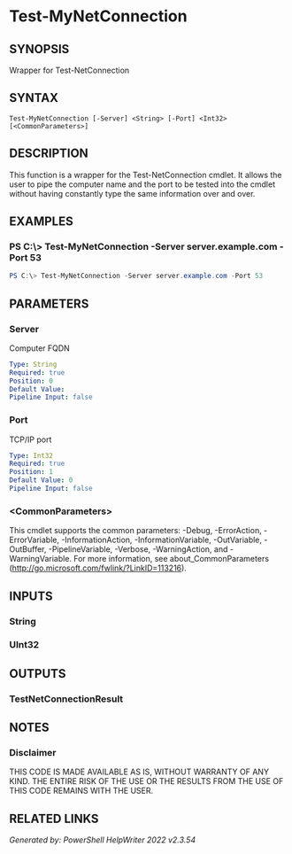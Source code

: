 # Test-MyNetConnection## SYNOPSISWrapper for Test-NetConnection## SYNTAX```Test-MyNetConnection [-Server] <String> [-Port] <Int32> [<CommonParameters>]```## DESCRIPTIONThis function is a wrapper for the Test-NetConnection cmdlet. It allows the user to pipe the computer name and the port to be tested into the cmdlet without having constantly type the same information over and over.## EXAMPLES### PS C:\\\> Test-MyNetConnection -Server server.example.com -Port 53```powershellPS C:\> Test-MyNetConnection -Server server.example.com -Port 53```## PARAMETERS### ServerComputer FQDN```yamlType: StringRequired: truePosition: 0Default Value: Pipeline Input: false```### PortTCP/IP port```yamlType: Int32Required: truePosition: 1Default Value: 0Pipeline Input: false```### \<CommonParameters\>This cmdlet supports the common parameters: -Debug, -ErrorAction, -ErrorVariable, -InformationAction, -InformationVariable, -OutVariable, -OutBuffer, -PipelineVariable, -Verbose, -WarningAction, and -WarningVariable. For more information, see about_CommonParameters (http://go.microsoft.com/fwlink/?LinkID=113216).## INPUTS### String### UInt32## OUTPUTS### TestNetConnectionResult## NOTES### DisclaimerTHIS CODE IS MADE AVAILABLE AS IS, WITHOUT WARRANTY OF ANY KIND. THE ENTIRE RISK OF THE USE OR THE RESULTS FROM THE USE OF THIS CODE REMAINS WITH THE USER.## RELATED LINKS*Generated by: PowerShell HelpWriter 2022 v2.3.54*